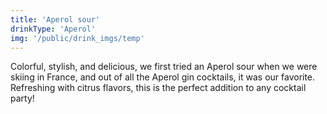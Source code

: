 ```yaml
---
title: 'Aperol sour'
drinkType: 'Aperol'
img: '/public/drink_imgs/temp'
---
```

Colorful, stylish, and delicious, we first tried an Aperol sour when we were skiing in France, and out of all the Aperol gin cocktails, it was our favorite. Refreshing with citrus flavors, this is the perfect addition to any cocktail party!